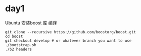 # day1 

Ubuntu 安装boost 库 编译





```
git clone --recursive https://github.com/boostorg/boost.git
cd boost
git checkout develop # or whatever branch you want to use
./bootstrap.sh
./b2 headers
```



